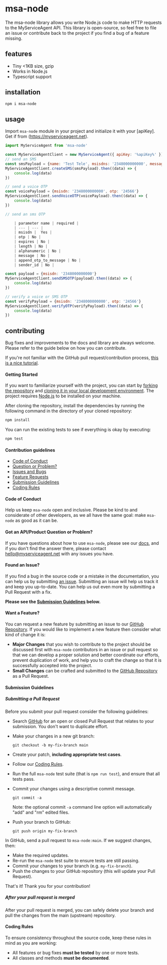 # msa-node 
The msa-node library allows you write Node.js code to make HTTP requests to the MyServiceAgent API. This library is open-source, so feel free to file an issue or contribute back to the project if you find a bug of a feature missing.


## features
- Tiny <1KB size, gzip
- Works in Node.js
- Typescript support

## installation

```bash
npm i msa-node
```

## usage

Import `msa-node` module in your project and initialize it with your [apiKey]. Get if from (https://myserviceagent.net). 

```js
import MyServiceAgent from 'msa-node'

const MyServiceAgentClient = new MyServiceAgent({ apiKey: '%apiKey%' })
// send an SMS
const smsPayload = {name: 'Test Tele', msisdns: '2348000000000', message_text: 'Hello world!'}
MyServiceAgentClient.createSMS(smsPayload).then((data) => {
    console.log(data)
})

// send a voice OTP
const voicePayload = {msisdn: '2348000000000', otp: '24566'}
MyServiceAgentClient.sendVoiceOTP(voicePayload).then((data) => {
    console.log(data)
})

// send an sms OTP

    | parameter name | required |
    | --- | --- |
    | msisdn |  Yes |
    | otp | No |
    | expires | No |
    | length | No |
    | alphanumeric | No |
    | message | No |
    | append_otp_to_message | No | 
    | sender_id | No |

const payload = {msisdn: '2348000000000'}
MyServiceAgentClient.sendSMSOTP(payload).then((data) => {
    console.log(data)
})

// verify a voice or SMS OTP
const verifyPayload = {msisdn: '2348000000000', otp: '24566'}
MyServiceAgentClient.verifyOTP(verifyPayload).then((data) => {
    console.log(data)
})

```

## contributing

Bug fixes and improvements to the docs and library are always welcome. Please refer to the guide below on how you can contribute.

If you're not familiar with the GitHub pull request/contribution process, [this is a nice tutorial](https://gun.io/blog/how-to-github-fork-branch-and-pull-request/).

#### Getting Started

If you want to familiarize yourself with the project, you can start by [forking the repository](https://help.github.com/articles/fork-a-repo/) and [cloning it in your local development environment](https://help.github.com/articles/cloning-a-repository/). The project requires [Node.js](https://nodejs.org) to be installed on your machine.

After cloning the repository, install the dependencies by running the following command in the directory of your cloned repository:

```bash
npm install
```

You can run the existing tests to see if everything is okay by executing:

```bash
npm test
```
#### Contribution guidelines

 - [Code of Conduct](#coc)
 - [Question or Problem?](#question)
 - [Issues and Bugs](#issue)
 - [Feature Requests](#feature)
 - [Submission Guidelines](#submit)
 - [Coding Rules](#rules)


#### <a name="coc"></a> Code of Conduct

Help us keep `msa-node` open and inclusive. Please be kind to and considerate
of other developers, as we all have the same goal: make `msa-node` as good as
it can be.

#### <a name="question"></a> Got an API/Product Question or Problem?

If you have questions about how to use `msa-node`, please see our
[docs][docs-link], and if you don't find the answer there, please contact
[hello@myserviceagent.net](mailto:hello@myserviceagent.net) with any issues you have.

#### <a name="issue"></a> Found an Issue?

If you find a bug in the source code or a mistake in the documentation, you can
help us by submitting [an issue][issue-link].
Submitting an issue will help us track it and keep you up-to-date. You can help us out even more by submitting a Pull Request with
a fix.

**Please see the [Submission Guidelines](#submit) below.**

#### <a name="feature"></a> Want a Feature?

You can request a new feature by submitting an issue to our
[GitHub Repository][github]. If you would like to implement a new feature then
consider what kind of change it is:

* **Major Changes** that you wish to contribute to the project should be
  discussed first with `msa-node` contributors in an issue or pull request so
  that we can develop a proper solution and better coordinate our efforts,
  prevent duplication of work, and help you to craft the change so that it is
  successfully accepted into the project.
* **Small Changes** can be crafted and submitted to the
  [GitHub Repository][github] as a Pull Request.


#### <a name="submit"></a> Submission Guidelines


##### Submitting a Pull Request
Before you submit your pull request consider the following guidelines:

* Search [GitHub][github] for an open or closed Pull Request that relates to
  your submission. You don't want to duplicate effort.
* Make your changes in a new git branch:

    ```shell
    git checkout -b my-fix-branch main
    ```

* Create your patch, **including appropriate test cases**.
* Follow our [Coding Rules](#rules).
* Run the full `msa-node` test suite (that is `npm run test`), and ensure
  that all tests pass.
* Commit your changes using a descriptive commit message.

    ```shell
    git commit -a
    ```
  Note: the optional commit `-a` command line option will automatically "add"
  and "rm" edited files.


* Push your branch to GitHub:

    ```shell
    git push origin my-fix-branch
    ```

In GitHub, send a pull request to `msa-node:main`.
If we suggest changes, then:

* Make the required updates.
* Re-run the `msa-node` test suite to ensure tests are still passing.
* Commit your changes to your branch (e.g. `my-fix-branch`).
* Push the changes to your GitHub repository (this will update your Pull Request).

That's it! Thank you for your contribution!

##### After your pull request is merged

After your pull request is merged, you can safely delete your branch and pull
the changes from the main (upstream) repository.

#### <a name="rules"></a> Coding Rules

To ensure consistency throughout the source code, keep these rules in mind as
you are working:

* All features or bug fixes **must be tested** by one or more tests.
* All classes and methods **must be documented**.


[docs-link]: https://github.com/myserviceagent/msa-node
[issue-link]: https://github.com/myserviceagent/msa-node/issues/new
[github]: https://github.com/myserviceagent/msa-node
